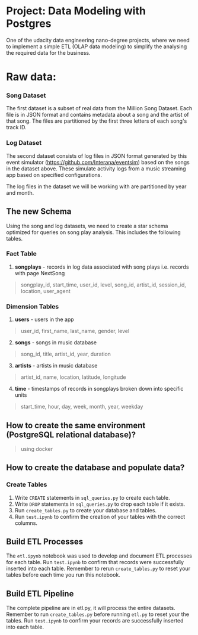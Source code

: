 # Project: Data Modeling with Postgres
One of the udacity data engineering nano-degree projects, where we need to implement a simple ETL (OLAP data modeling) to simplify the analysing the required data for the business.


# Raw data:
### Song Dataset
The first dataset is a subset of real data from the Million Song Dataset. Each file is in JSON format and contains metadata about a song and the artist of that song. The files are partitioned by the first three letters of each song's track ID.


### Log Dataset
The second dataset consists of log files in JSON format generated by this event simulator (https://github.com/Interana/eventsim) based on the songs in the dataset above. These simulate activity logs from a music streaming app based on specified configurations.

The log files in the dataset we will be working with are partitioned by year and month.


## The new Schema
Using the song and log datasets, we need to create a star schema optimized for queries on song play analysis. This includes the following tables.

### Fact Table
1. **songplays** - records in log data associated with song plays i.e. records with page NextSong
> songplay_id, start_time, user_id, level, song_id, artist_id, session_id, location, user_agent

### Dimension Tables
1. **users** - users in the app
> user_id, first_name, last_name, gender, level

2. **songs** - songs in music database
> song_id, title, artist_id, year, duration

3. **artists** - artists in music database
> artist_id, name, location, latitude, longitude

4. **time** - timestamps of records in songplays broken down into specific units
> start_time, hour, day, week, month, year, weekday


## How to create the same environment (PostgreSQL relational database)?
> using docker

## How to create the database and populate data?

### Create Tables
1. Write `CREATE` statements in `sql_queries.py` to create each table.
2. Write `DROP` statements in `sql_queries.py` to drop each table if it exists.
3. Run `create_tables.py` to create your database and tables.
4. Run `test.ipynb` to confirm the creation of your tables with the correct columns. 

## Build ETL Processes
The `etl.ipynb` notebook was used to develop and document ETL processes for each table. Run `test.ipynb` to confirm that records were successfully inserted into each table. Remember to rerun `create_tables.py` to reset your tables before each time you run this notebook.

## Build ETL Pipeline
The complete pipeline are in etl.py, it will process the entire datasets. Remember to run `create_tables.py` before running `etl.py` to reset your the tables. Run `test.ipynb` to confirm your records are successfully inserted into each table.

